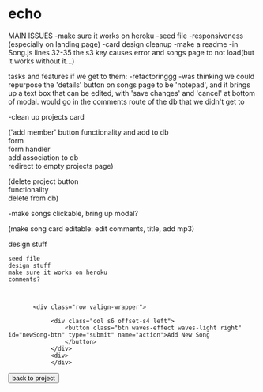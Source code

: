 # echo
<!--MAIN ISSUES-->

MAIN ISSUES
-make sure it works on heroku
-seed file
-responsiveness (especially on landing page)
-card design cleanup
-make a readme
-in Song.js lines 32-35 the s3 key causes error and songs page to not load(but it works without it...)

tasks and features if we get to them:
-refactoringgg
-was thinking we could repurpose the 'details' button on songs page to be 'notepad', and it brings up a text box that can be edited, with 'save changes' and 'cancel' at bottom of modal. would go in the comments route of the db that we didn't get to



<!-- homepage -->


<!-- projects page -->
-clean up projects card



('add member' button functionality and add to db   
 form    
 form handler    
 add association to db  
redirect to empty projects page)

 (delete project button    
 functionality    
 delete from db)



 <!-- project-select page (songs page) -->

-make songs clickable, bring up modal?

  (make song card editable:
  edit comments, title, add mp3)

<!-- newsong page -->

design stuff 

    


   <!-- design and cleanup -->


    seed file
    design stuff 
    make sure it works on heroku
    comments?



           <div class="row valign-wrapper">
                
                <div class="col s6 offset-s4 left">
                    <button class="btn waves-effect waves-light right" id="newSong-btn" type="submit" name="action">Add New Song
                    </button>
                </div>
                <div>
                </div>
    
 </form>
</div>

 <button id="back-btn">back to project</button>